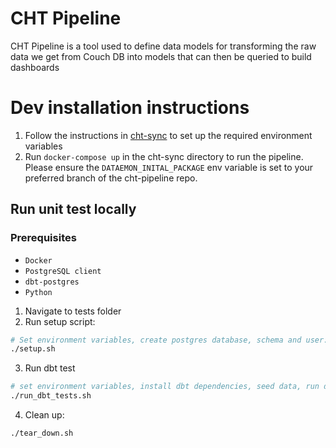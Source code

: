 CHT Pipeline
========================

CHT Pipeline is a tool used to define data models for transforming the raw data we get from Couch DB into models that can then be queried to build dashboards

# Dev installation instructions

1. Follow the instructions in [cht-sync](https://github.com/medic/cht-sync) to set up the required environment variables
1. Run `docker-compose up` in the cht-sync directory to run the pipeline. Please ensure the `DATAEMON_INITAL_PACKAGE` env variable is set to your preferred branch of the cht-pipeline repo.

## Run unit test locally
### Prerequisites

- `Docker`
- `PostgreSQL client`
- `dbt-postgres`
- `Python`

1. Navigate to tests folder
2. Run setup script:

```sh
# Set environment variables, create postgres database, schema and user:
./setup.sh
```

3. Run dbt test

```sh
# set environment variables, install dbt dependencies, seed data, run dbt, run test
./run_dbt_tests.sh
```

4. Clean up:
```sh
./tear_down.sh
```
